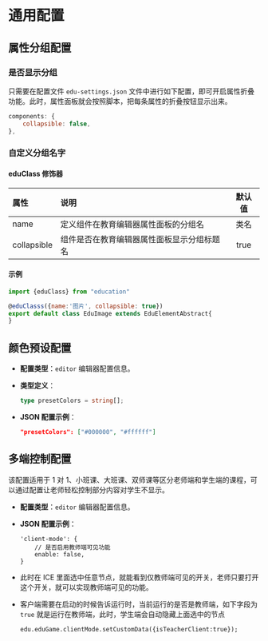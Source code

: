 # 通用配置

## 属性分组配置

### 是否显示分组

只需要在配置文件 `edu-settings.json` 文件中进行如下配置，即可开启属性折叠功能。此时，属性面板就会按照脚本，把每条属性的折叠按钮显示出来。

```js
components: {
    collapsible: false,
},
```

### 自定义分组名字

#### eduClass 修饰器

| 属性 | 说明 | 默认值|
| :--- | :--- | :---: |
| name       | 定义组件在教育编辑器属性面板的分组名 | 类名 |
| collapsible|组件是否在教育编辑器属性面板显示分组标题名|true|

#### 示例

```js
import {eduClass} from "education"

@eduClasss({name:'图片', collapsible: true})
export default class EduImage extends EduElementAbstract{
}
```

## 颜色预设配置

- **配置类型**：`editor` 编辑器配置信息。

- **类型定义**：

    ```ts
    type presetColors = string[];
    ```

- **JSON 配置示例**：

    ```json
    "presetColors": ["#000000", "#ffffff"]
    ```

## 多端控制配置

该配置适用于 1 对 1、小班课、大班课、双师课等区分老师端和学生端的课程，可以通过配置让老师轻松控制部分内容对学生不显示。

- **配置类型**：`editor` 编辑器配置信息。

- **JSON 配置示例**：

    ```
    'client-mode': {
        // 是否启用教师端可见功能
        enable: false,
    }
    ```

- 此时在 ICE 里面选中任意节点，就能看到仅教师端可见的开关，老师只要打开这个开关，就可以实现教师端可见的功能。

- 客户端需要在启动的时候告诉运行时，当前运行的是否是教师端，如下字段为 `true` 就是运行在教师端，此时，学生端会自动隐藏上面选中的节点

    ```
    edu.eduGame.clientMode.setCustomData({isTeacherClient:true});
    ```

